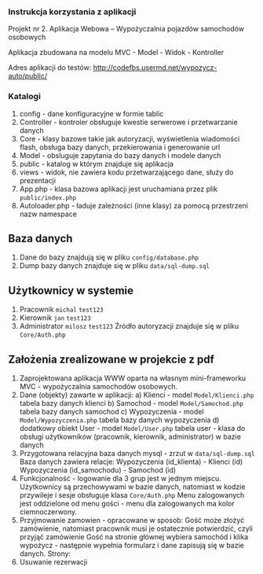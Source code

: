### Instrukcja korzystania z aplikacji 

Projekt nr 2. Aplikacja Webowa – Wypożyczalnia pojazdów samochodów osobowych

Aplikacja zbudowana na modelu MVC - Model - Widok - Kontroller

Adres aplikacji do testów:
http://codefbs.usermd.net/wypozycz-auto/public/

### Katalogi
1. config - dane konfiguracyjne w formie tablic
2. Controller - kontroler obsługuje kwestie serwerowe i przetwarzanie danych
3. Core - klasy bazowe takie jak autoryzacji, wyświetlenia wiadomości flash, obsługa bazy danych, przekierowania i generowanie url
4. Model - obsluguje zapytania do bazy danych i modele danych
5. public - katalog w którym znajduje się aplikacja
6. views - widok, nie zawiera kodu przetwarzającego dane, służy do prezentacji
7. App.php - klasa bazowa aplikacji jest uruchamiana przez plik `public/index.php`
8. Autoloader.php - ładuje zależności (inne klasy) za pomocą przestrzeni nazw namespace

## Baza danych
1. Dane do bazy znajdują się w pliku `config/database.php`
2. Dump bazy danych znajduje się w pliku `data/sql-dump.sql`

## Użytkownicy w systemie
1. Pracownik `michal` `test123`
2. Kierownik `jan` `test123`
3. Administrator `milosz` `test123`
Źródło autoryzacji znajduje się w pliku `Core/Auth.php`


## Założenia zrealizowane w projekcie z pdf
1. Zaprojektowana aplikacja WWW oparta na własnym mini-frameworku MVC - wypożyczalnia samochodów osobowych.
2. Dane (objekty) zawarte w aplikacji:
a) Klienci - model `Model/Klienci.php` tabela bazy danych klienci
b) Samochod - model `Model/Samochod.php` tabela bazy danych samochod
c) Wypozyczenia - model `Model/Wypozyczenia.php` tabela bazy danych wypozyczenia
d) dodatkowy obiekt User - model `Model/User.php` tabela user - klasa do obsługi użytkowników (pracownik, kierownik, administrator) w bazie danych
3. Przygotowana relacyjna baza danych mysql - zrzut w `data/sql-dump.sql`
Baza danych zawiera relacje:
Wypozyczenia (id_klienta) - Klienci (id)
Wypozyczenia (id_samochodu) - Samochod (id)
4. Funkcjonalność - logowanie dla 3 grup jest w jednym miejscu. Użytkownicy są przechowywami w bazie danych, natomiast w kodzie przywileje i sesje obsługuje klasa `Core/Auth.php`
Menu zalogowanych jest oddzielone od menu gości - menu dla zalogowanych ma kolor ciemnoczerwony.
5. Przyjmowanie zamowien - opracowane w sposob:
Gość może złożyć zamówienie, natomiast pracownik musi je ostatecznie potwierdzić, czyli przyjąć zamówienie
Gość na stronie głównej wybiera samochód i klika wypożycz - następnie wypełnia formularz i dane zapisują się w bazie danych.
Strony: 
6. Usuwanie rezerwacji